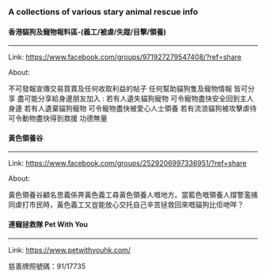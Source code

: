### A collections of various stary animal rescue info

#### 香港貓狗及寵物報料區-(義工/被虐/失蹤/目擊/領養)  
------------------------------------------------   

Link: https://www.facebook.com/groups/971927279547408/?ref=share

About:  

  不可發報宣傳交易買賣及任何收取利益的帖子
  任何幫助貓狗隻及寵物情報 皆可分享
  盡可能分享給身邊朋友加入 :
  若有人遺失貓狗寵物 可令寵物盡快安全回到主人身邊
  若有人遺棄貓狗寵物 可令寵物盡快被愛心人士領養
  若有流浪貓狗被攻擊虐待 可令動物盡快得到救援
  功德無量


#### 黃色領養谷  
--------------   

Link: https://www.facebook.com/groups/2529206997336951/?ref=share  

About:  

  黃色領養谷顧名思義係畀黃色義工尋黃色領養人嘅地方。當藍色嘅領養人撐警濫捕同虐打市民時，黃色義工又豈能放心交托自己辛苦拯救回來嘅貓狗比佢哋咩？  
  

####  連寵拯救隊 Pet With You 
----------------------------   

Link: https://www.petwithyouhk.com/  

慈善牌照號碼：91/17735



